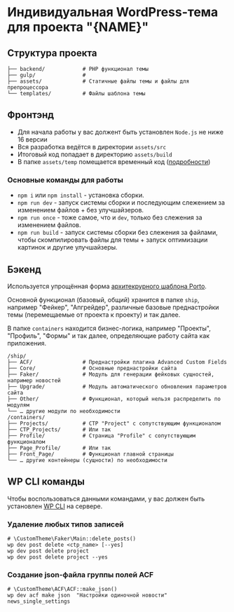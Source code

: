 # Индивидуальная WordPress-тема для проекта "{NAME}"

## Структура проекта

```
├── backend/            # PHP функционал темы
├── gulp/               # 
├── assets/             # Статичные файлы темы и файлы для препроцессора
└── templates/          # Файлы шаблона темы
```

## Фронтэнд

- Для начала работы у вас должент быть установлен `Node.js` не ниже 16 версии
- Вся разработка ведётся в директории `assets/src`
- Итоговый код попадает в директорию `assets/build`
- В папке `assets/temp` помещается временный код ([подробности](frontend/assets/temp/README.md))

### Основные команды для работы

- `npm i` или `npm install` - установка сборки.
- `npm run dev` - запуск системы сборки и последующим слежением за изменением файлов + без улучшайзеров.
- `npm run once` - тоже самое, что и `dev`, только без слежения за изменением файлов.
- `npm run build` - запуск системы сборки без слежения за файлами, чтобы скомпилировать файлы для темы + запуск оптимизации картинок и другие улучшайзеры.

## Бэкенд

Используется упрощённая форма [архитекрурного шаблона Porto](https://github.com/dnsoftware/porto_ru).

Основной функционал (базовый, общий) хранится в папке `ship`, например "Фейкер", "Апгрейдер", различные базовые преднастройки темы (перемещаемые от проекта к проекту) и так далее.

В папке `containers` находится бизнес-логика, например "Проекты", "Профиль", "Формы" и так далее, определяющие работу сайта как приложения.

```
/ship/
├── ACF/                # Преднастройки плагина Advanced Custom Fields
├── Core/               # Основные преднастройки сайта
├── Faker/              # Модуль для генерации фейковых сущностей, например новостей
├── Upgrade/            # Модуль автоматического обновления параметров сайта
├── Other/              # Функционал, который нельзя распределить по модулям
└── … другие модули по необходимости
/containers/
├── Projects/           # CTP "Project" с сопутствующим функционалом
├── CTP_Projects/       # Или так
├── Profile/            # Страница "Profile" с сопутствующим функционалом
├── Page_Profile/       # Или так
├── Front_Page/         # Функционал главной страницы
└── … другие контейнеры (сущности) по необходимости
```



## WP CLI команды

Чтобы воспользоваться данными командами, у вас должен быть установлен [WP CLI](https://wp-kama.ru/handbook/wp-cli) на сервере.

### Удаление любых типов записей

```shell
# \CustomTheme\Faker\Main::delete_posts()
wp dev post delete <ctp_name> [--yes]
wp dev post delete project
wp dev post delete project --yes
```

### Создание json-файла группы полей ACF

```shell
# \CustomTheme\ACF\ACF::make_json()
wp dev acf make json  "Настройки одиночной новости" news_single_settings
```